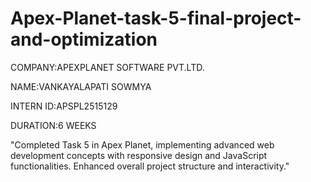 # Apex-Planet-task-5-final-project-and-optimization

COMPANY:APEXPLANET SOFTWARE PVT.LTD.

NAME:VANKAYALAPATI SOWMYA

INTERN ID:APSPL2515129

DURATION:6 WEEKS

"Completed Task 5 in Apex Planet, implementing advanced web development concepts with responsive design and JavaScript functionalities. Enhanced overall project structure and interactivity."
